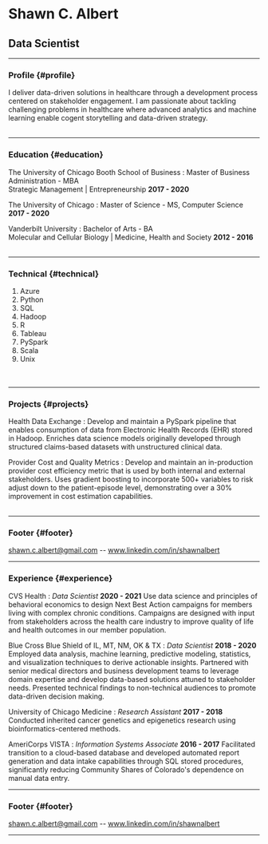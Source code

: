 # Shawn C. Albert
## Data Scientist

------

### Profile {#profile}

I deliver data-driven solutions in healthcare through a development process centered on stakeholder engagement. I am passionate about tackling challenging problems in healthcare where advanced analytics and machine learning enable cogent storytelling and data-driven strategy.<br><br>

------

### Education {#education}

The University of Chicago Booth School of Business
: Master of Business Administration - MBA  
  Strategic Management | Entrepreneurship
  __2017 - 2020__

The University of Chicago
: Master of Science - MS, Computer Science
  __2017 - 2020__

Vanderbilt University
: Bachelor of Arts - BA  
  Molecular and Cellular Biology | Medicine, Health and Society
  __2012 - 2016__ <br><br>

------

### Technical {#technical}

1. Azure
1. Python
1. SQL
1. Hadoop
1. R
1. Tableau
1. PySpark
1. Scala
1. Unix  
<br><br>
***

### Projects {#projects}

Health Data Exchange
  : Develop and maintain a PySpark pipeline that enables consumption of data from Electronic Health Records (EHR) stored in Hadoop. Enriches data science models originally developed through structured claims-based datasets with unstructured clinical data.

Provider Cost and Quality Metrics
  : Develop and maintain an in-production provider cost efficiency metric that is used by both internal and external stakeholders. Uses gradient boosting to incorporate 500+ variables to risk adjust down to the patient-episode level, demonstrating over a 30% improvement in cost estimation capabilities.<br><br>


-------

### Footer {#footer}

[shawn.c.albert@gmail.com](mailto:shawn.c.albert@gmail.com) -- www.linkedin.com/in/shawnalbert


------

<div style="page-break-after: always;"></div>

### Experience {#experience}

CVS Health
: *Data Scientist*
  __2020 - 2021__
  Use data science and principles of behavioral economics to design Next Best Action campaigns for members living with complex chronic conditions. Campaigns are designed with input from stakeholders across the health care industry to improve quality of life and health outcomes in our member population.

Blue Cross Blue Shield of IL, MT, NM, OK & TX
: *Data Scientist*
  __2018 - 2020__
  Employed data analysis, machine learning, predictive modeling, statistics, and visualization techniques to derive actionable insights. Partnered with senior medical directors and business development teams to leverage domain expertise and develop data-based solutions attuned to stakeholder needs. Presented technical findings to non-technical audiences to promote data-driven decision making.

University of Chicago Medicine
: *Research Assistant*
  __2017 - 2018__
  Conducted inherited cancer genetics and epigenetics research using bioinformatics-centered methods.


AmeriCorps VISTA
: *Information Systems Associate*
  __2016 - 2017__
  Facilitated transition to a cloud-based database and developed automated report generation and data intake capabilities through SQL stored procedures, significantly reducing Community Shares of Colorado's dependence on manual data entry.

-------

### Footer {#footer}

[shawn.c.albert@gmail.com](mailto:shawn.c.albert@gmail.com) -- www.linkedin.com/in/shawnalbert

***